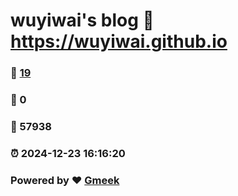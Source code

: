 # wuyiwai's blog :link: https://wuyiwai.github.io 
### :page_facing_up: [19](https://wuyiwai.github.io/tag.html) 
### :speech_balloon: 0 
### :hibiscus: 57938 
### :alarm_clock: 2024-12-23 16:16:20 
### Powered by :heart: [Gmeek](https://github.com/Meekdai/Gmeek)

